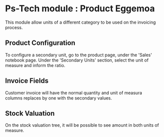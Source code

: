 # Ps-Tech module : Product Eggemoa

This module allow units of a different category to be used on the invoicing process.

## Product Configuration
To configure a secondary unit, go to the product page, under the 'Sales' notebook page. Under the 'Secondary Units' section, select the unit of measure and inform the ratio.

## Invoice Fields
Customer invoice will have the normal quantity and unit of measura columns replaces by one with the secondary values.

## Stock Valuation
On the stock valuation tree, it will be possible to see amount in both units of measure.
